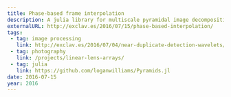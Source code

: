 ```yaml
---
title: Phase-based frame interpolation
description: A julia library for multiscale pyramidal image decomposition, and an application to frame interpolation.
externalURL: http://exclav.es/2016/07/15/phase-based-interpolation/
tags:
 - tag: image processing
   link: http://exclav.es/2016/07/04/near-duplicate-detection-wavelets/
 - tag: photography
   link: /projects/linear-lens-arrays/
 - tag: julia
   link: https://github.com/loganwilliams/Pyramids.jl
date: 2016-07-15
year: 2016
---
```



